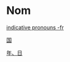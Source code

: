 # Nom

[indicative pronouns -fr](Nom%20ba8f545c6a794df9aa01cf74fb6e026e/indicative%20pronouns%20-fr%20085fc888570d487585119c7447f06e97.md)

[国](Nom%20ba8f545c6a794df9aa01cf74fb6e026e/%E5%9B%BD%20c079fa250931450cb7bd6195d5d828a1.md)

[年、日](Nom%20ba8f545c6a794df9aa01cf74fb6e026e/%E5%B9%B4%E3%80%81%E6%97%A5%201b032899144e4e9d9354fdd4e958b32d.md)